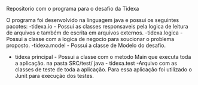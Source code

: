 Repositorio com o programa para o desafio da Tidexa

O programa foi desenvolvido na linguagem java e possui os seguintes pacotes: 
-tidexa.io - Possui as classes responsaveis pela logica de leitura de arquivos e também de escrita em arquivos externos. 
-tidexa.logica - Possui a classe com a logica de negocio para soucionar o problema proposto. 
-tidexa.model - Possui a classe de Modelo do desafio.
- tidexa principal - Possui a classe com o metodo Main que executa toda a aplicação.
na pasta SRC/test/ java - tidexa.test -Arquivo com as classes de teste de toda a aplicação. 
Para essa aplicação foi utilizado o Junit para execução dos testes.

